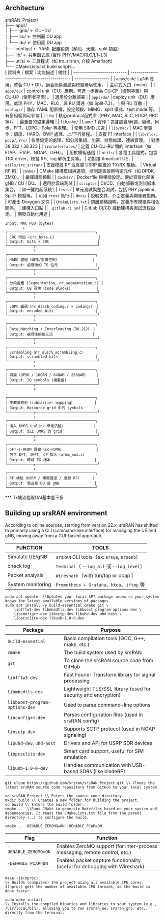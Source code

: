 ## Architecture
srsRAN_Project/<br>
├── apps/ <br>
│   ├── gnb/       ← CU+DU  <br>
│   ├── cu/        ← 控制面 CU app   <br>
│   └── du/        ← 使用面 DU app   <br>
├── configs/       ← YAML 配置範例（頻段、天線、split 類型）<br>
├── lib/           ← 共用函式庫 (實作 PHY/MAC/RLC/L1~L3) <br>
├── utils/         ← 工具程式（如 trx_srsran, 介接 Amarisoft）<br>
└── CMakeLists.txt build scripts...<br>
| 資料夾 / 檔案                    | 功能描述                                            | 備註                 |
| --------------------------- | ----------------------------------------------- | ------------------ |
| `apps/gnb/`                 | gNB 應用，整合 CU + DU。適合簡易測試與模擬環境使用。            | 主程式入口（main）     |
| `apps/cu/`                  | control unit（CU）應用。可進一步拆為 CU‑CP（控制平面）與 CU‑UP（使用者平面）。     | 適用於分離部署            |
| `apps/du/`                  | deploy unit（DU）應用。處理 PHY、MAC、RLC，與 RU 溝通（如 Split‑7.2）。  | 與 RU 互動            |
| `configs/`                  | 儲存 YAML 配置檔，設定頻段、MIMO、split 模式、test mode 等。     | 有多組範例可參考           |
| `lib/`                      | 核心protocal函式庫（PHY, MAC, RLC, PDCP, RRC 等）。           | 最重要的協定邏輯           |
| `lib/phy/`                  | Layer 1 實作：包含調變/解調、編碼、同步、FFT、LDPC、Polar 等處理。    | 使用 SIMD 加速         |
| `lib/mac/`                  | MAC 層實作：調度、HARQ、BWP 處理、上/下行排程。                  | 支援 F1 interface    |
| `lib/rlc/`, `pdcp/`, `rrc/` | 各層協定的處理，如分段重組、加密、狀態維護、連線管理。                     | 對應 38.322 / 38.323 |
| `lib/interfaces/`           | 定義 CU–DU–RU 間的 interface（如 F1AP、E1AP、NGAP、OFH）。 | 用於模組通信             |
| `utils/`                    | 各種工具程式。包含 TRX driver、模擬 RF、log 解析工具等。           | 如對接 Amarisoft UE   |
| `utils/trx_srsran/`         | 支援模擬 RF 或真實 USRP 裝置的 TX/RX 驅動。                  | Virtual RF 用       |
| `cmake/`                    | CMake 建構模組與選項，控制是否啟用特定元件（如 DPDK、ZMQ）。           | 編譯組態控制             |
| `docker/`                   | Dockerfile 與相關設定。便於容器化部署 gNB / CU / DU。         | 適用於雲端測試            |
| `scripts/`                  | CI/CD、自動部署或測試腳本集合。                              | 如一鍵跑起系統            |
| `tests/`                    | 單元測試與整合測試，包括 PHY pipeline、Split7 模擬等。           | 可用 `ctest` 執行      |
| `docs/`                     | 說明文件、介面定義與開發者指南。                                | 可產出 Doxygen 文件     |
| `CMakeLists.txt`            | 頂層建構說明，定義所有模組與相依關係。                             | 建構入口點              |
| `.gitlab-ci.yml`            | GitLab CI/CD 自動建構與測試流程設定。                       | 開發自動化用途            |

```
Input: MAC PDU (bytes)                                      
        ↓       
┌────────────────────────────────────────┐
│ CRC 附加 (crc_byte.c)                    │    
│ Output: bits + CRC                      │
└────────────┬────────────────────────────┘
             ↓             
┌────────────────────────────────────────┐
│ HARQ 處理（儲存/重傳控制）               │
│ Output: 處理後的 TB 位元                 │
└────────────┬────────────────────────────┘
             ↓            
┌────────────────────────────────────────┐
│ 分段處理 (Segmentation, nr_segmentation.c) │
│ Output: CB 區塊（Code Blocks）           │
└────────────┬────────────────────────────┘
             ↓            
┌────────────────────────────────────────┐
│ LDPC 編碼（nr_dlsch_coding.c + coding/） │
│ Output: encoded bits                   │
└────────────┬────────────────────────────┘
             ↓            
┌────────────────────────────────────────┐
│ Rate Matching + Interleaving（38.212） │
│ Output: 處理後的位元流                  │
└────────────┬────────────────────────────┘
             ↓             
┌────────────────────────────────────────┐
│ Scrambling（nr_ulsch_scrambling.c）     │
│ Output: scrambled bits                 │
└────────────┬────────────────────────────┘
             ↓             
┌────────────────────────────────────────┐
│ 調變（QPSK / 16QAM / 64QAM / 256QAM）    │
│ Output: IQ symbols (複數值)              │
└────────────┬────────────────────────────┘
             ↓
             
┌────────────────────────────────────────┐
│ 子載波映射（subcarrier mapping）         │
│ Output: Resource grid 中的 symbols     │
└────────────┬────────────────────────────┘
             ↓      
┌────────────────────────────────────────┐
│ 插入 DMRS（uplink 參考訊號）             │
│ Output: 加上 DMRS 的 grid               │
└────────────┬────────────────────────────┘
             ↓             
┌────────────────────────────────────────┐
│ DFT-s-OFDM 調變（sc-FDMA）               │
│ 包含 DFT, IFFT, CP 加入（ofdm_mod.c）   │
│ Output: 時域 TX 樣本                    │
└────────────┬────────────────────────────┘
             ↓            
┌────────────────────────────────────────┐
│ RF 模組（USRP / 模擬通道 / 虛擬 RF）     │
│ Output: 發送至 DU 或 gNB                │
└────────────────────────────────────────┘
```
*** Tx端流程跟OAI基本差不多

## Building up srsRAN environment
According to online sources, starting from version 22.x, srsRAN has shifted to primarily using a CLI (command-line interface) for managing the UE and gNB, moving away from a GUI-based approach.

| FUNCTION           | TOOLS                                          |
| ------------ | ------------------------------------------- |
|Simulate UE/gNB    | `srsRAN` CLI tools（ex: `srsue`, `srsenb`）       |
| check log       | `terminal`（ `--log_all` 或 `--log_level`）   |
| Packet analysis         | `Wireshark`（with tun/tap or pcap ）          |
| System monitoring        | `Prometheus + Grafana`、`htop`、`iftop` 等 |

```
sudo apt update  \\Updates your local APT package index so your system knows the latest available versions of packages.
sudo apt install -y build-essential cmake git \
    libfftw3-dev libmbedtls-dev libboost-program-options-dev \
    libconfig++-dev libsctp-dev libuhd-dev uhd-host \
    libpcsclite-dev libusb-1.0-0-dev
```
| Package                        | Purpose                                                        |
| ------------------------------ | -------------------------------------------------------------- |
| `build-essential`              | Basic compilation tools (GCC, G++, make, etc.)                 |
| `cmake`                        | The build system used by srsRAN                                |
| `git`                          | To clone the srsRAN source code from GitHub                    |
| `libfftw3-dev`                 | Fast Fourier Transform library for signal processing           |
| `libmbedtls-dev`               | Lightweight TLS/SSL library (used for security and encryption) |
| `libboost-program-options-dev` | Used to parse command-line options                             |
| `libconfig++-dev`              | Parses configuration files (used in srsRAN config)             |
| `libsctp-dev`                  | Supports SCTP protocol (used in NGAP signaling)                |
| `libuhd-dev`, `uhd-host`       | Drivers and API for USRP SDR devices                           |
| `libpcsclite-dev`              | Smart card support, useful for SIM emulation                   |
| `libusb-1.0-0-dev`             | Handles communication with USB-based SDRs (like bladeRF)       |

```
git clone https://github.com/srsran/srsRAN_Project.git \\ Clones the latest srsRAN source code repository from GitHub to your local system.

cd srsRAN_Project \\ Enters the source code directory.
mkdir build \\ Creates a new folder for building the project.
cd build \\ Enters the build folder.
cmake ..  \\Runs CMake to generate Makefiles based on your system and dependencies. It reads the CMakeLists.txt file from the parent directory (..) to configure the build.
```

```
cmake .. -DENABLE_ZEROMQ=ON -DENABLE_PCAP=ON
```

| Flag                 | Function                                                                   |
| -------------------- | -------------------------------------------------------------------------- |
| `-DENABLE_ZEROMQ=ON` | Enables ZeroMQ support (for inter-process messaging, remote control, etc.) |
| `-DENABLE_PCAP=ON`   | Enables packet capture functionality (useful for debugging with Wireshark) |

```
make -j$(nproc)
\\ Builds (compiles) the project using all available CPU cores.
$(nproc) gets the number of available CPU threads, so the build is done faster.
```

```
sudo make install
\\ Installs the compiled binaries and libraries to your system (e.g., /usr/local/bin), allowing you to run srsran_ue, srsran_gnb, etc., directly from the terminal.

```
